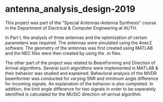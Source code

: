 # antenna_analysis_design-2019
This project was part of the "Special Antennas-Antenna Synthesis" course in the Department of Electrical & Computer Engineering at AUTH. 

In Part I, the analysis of three antennas and the optimization of certain parameters was required. The antennas were simulated using the 4nec2 software. The geometry of the antennas was first created using MATLAB and the NEC files were then created by using the .m files.

The other part of the project was related to BeamForming and Direction of Arrival algorithms. Several such algorithms were implemented in MATLAB & their behavior was studied and explained. Behavioral analysis of the MVDR beamformer was conducted for varying SNR and minimum angle difference for incoming signals. An explanation of the behavior is also completed. In addition, the limit angle difference for two signals in order to be seperately identified is calculated for the MUSIC direction-of-arrival algorithm.
